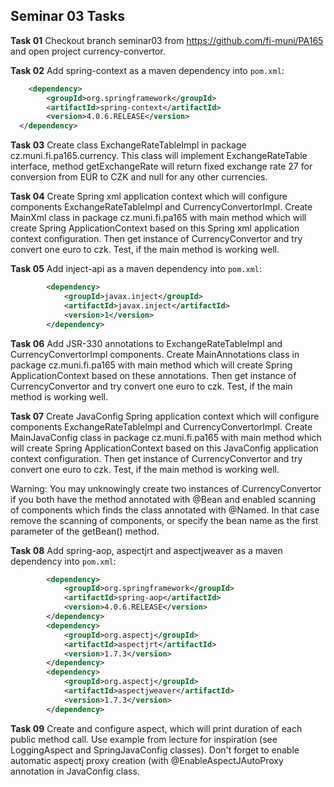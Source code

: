 ## Seminar 03 Tasks
**Task 01** Checkout branch seminar03 from https://github.com/fi-muni/PA165 and
open project currency-convertor. 

**Task 02** Add spring-context as a maven dependency into `pom.xml`:
```xml
    <dependency>
        <groupId>org.springframework</groupId>
        <artifactId>spring-context</artifactId>
        <version>4.0.6.RELEASE</version>
  </dependency> 
```

**Task 03** Create class ExchangeRateTableImpl in package cz.muni.fi.pa165.currency.
This class will implement ExchangeRateTable interface, method getExchangeRate
will return fixed exchange rate 27 for conversion from EUR to CZK and null for
any other currencies.

**Task 04** Create Spring xml application context which will configure
components ExchangeRateTableImpl and CurrencyConvertorImpl. Create MainXml class
in package cz.muni.fi.pa165 with main method which will create Spring
ApplicationContext based on this Spring xml application context configuration.
Then get instance of CurrencyConvertor and try convert one euro to czk. Test, if
the main method is working well.

**Task 05** Add inject-api as a maven dependency into `pom.xml`:
```xml
        <dependency>
            <groupId>javax.inject</groupId>
            <artifactId>javax.inject</artifactId>
            <version>1</version>
        </dependency>
```

**Task 06** Add JSR-330 annotations to ExchangeRateTableImpl and
CurrencyConvertorImpl components. Create MainAnnotations class
in package cz.muni.fi.pa165 with main method which will create Spring
ApplicationContext based on these annotations.
Then get instance of CurrencyConvertor and try convert one euro to czk. Test, if
the main method is working well.

**Task 07** Create JavaConfig Spring application context which will configure
components ExchangeRateTableImpl and CurrencyConvertorImpl. Create MainJavaConfig
class in package cz.muni.fi.pa165 with main method which will create Spring
ApplicationContext based on this JavaConfig application context configuration.
Then get instance of CurrencyConvertor and try convert one euro to czk. Test, if
the main method is working well.

Warning: You may unknowingly create two instances of CurrencyConvertor if you
both have the method annotated with @Bean and enabled scanning of components which finds the class annotated with @Named. In that case remove the scanning of
components, or specify the bean name as the first parameter of the getBean() method.

**Task 08** Add spring-aop, aspectjrt and aspectjweaver as a maven dependency
into `pom.xml`:
```xml
        <dependency>
            <groupId>org.springframework</groupId>
            <artifactId>spring-aop</artifactId>
            <version>4.0.6.RELEASE</version>
        </dependency>
        <dependency>
            <groupId>org.aspectj</groupId>
            <artifactId>aspectjrt</artifactId>
            <version>1.7.3</version>
        </dependency>
        <dependency>
            <groupId>org.aspectj</groupId>
            <artifactId>aspectjweaver</artifactId>
            <version>1.7.3</version>
        </dependency>
```

**Task 09** Create and configure aspect, which will print duration of each
public method call. Use example from lecture for inspiration (see LoggingAspect 
and SpringJavaConfig classes). Don't forget to enable automatic aspectj proxy
creation (with @EnableAspectJAutoProxy annotation in JavaConfig class.
